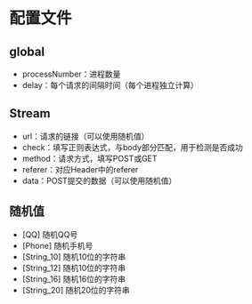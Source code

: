 # 配置文件

## global
- processNumber：进程数量
- delay：每个请求的间隔时间（每个进程独立计算）

## Stream
- url：请求的链接（可以使用随机值）
- check：填写正则表达式，与body部分匹配，用于检测是否成功
- method：请求方式，填写POST或GET
- referer：对应Header中的referer
- data：POST提交的数据（可以使用随机值）

## 随机值
- [QQ] 随机QQ号
- [Phone] 随机手机号
- [String_10] 随机10位的字符串
- [String_12] 随机10位的字符串
- [String_16] 随机16位的字符串
- [String_20] 随机20位的字符串
